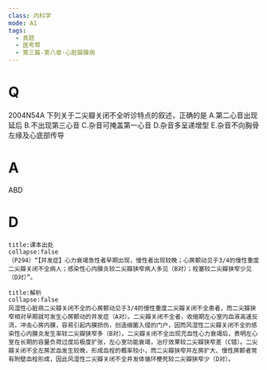 ```yaml
---
class: 内科学
mode: A1
tags:
  - 真题
  - 医考帮
  - 第三篇-第八章-心脏瓣膜病
---
```


# Q
2004N54A 下列关于二尖瓣关闭不全听诊特点的叙述，正确的是
A.第二心音出现延后
B.不出现第三心音
C.杂音可掩盖第一心音
D.杂音多呈递增型
E.杂音不向胸骨左缘及心底部传导

# A
ABD
# D
```ad-note
title:课本出处
collapse:false
（P294）“【并发症】心力衰竭急性者早期出现，慢性者出现较晚；心房颤动见于3/4的慢性重度二尖瓣关闭不全病人；感染性心内膜炎较二尖瓣狭窄病人多见（B对）；栓塞较二尖瓣狭窄少见（D对）”。
```

```ad-summary
title:解析
collapse:false
风湿性心脏病二尖瓣关闭不全的心房颤动见于3/4的慢性重度二尖瓣关闭不全患者，而二尖瓣狭窄相对早期就可发生心房颤动的并发症（A对）。二尖瓣关闭不全者，收缩期左心室内血液高速反流，冲击心房内膜，容易引起内膜损伤，创造细菌入侵的门户，因而风湿性二尖瓣关闭不全的感染性心内膜炎发生率较二尖瓣狭窄多（B对）。二尖瓣关闭不全出现充血性心力衰竭后，表明左心室在长期的容量负荷过度后极度扩张，左心室功能衰竭，治疗效果较二尖瓣狭窄差（C错）。二尖瓣关闭不全左房淤血发生较晚，形成血栓的概率较小，而二尖瓣狭窄并左房扩大、慢性房颤者常有附壁血栓形成，因此风湿性二尖瓣关闭不全并发体循环梗死较二尖瓣狭窄少（D对）。
```

